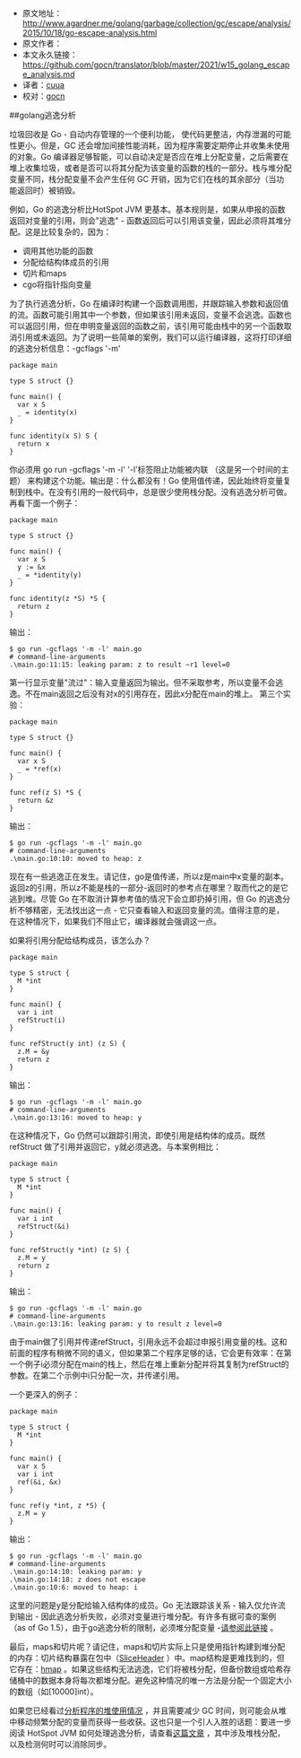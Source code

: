 - 原文地址：http://www.agardner.me/golang/garbage/collection/gc/escape/analysis/2015/10/18/go-escape-analysis.html
- 原文作者：
- 本文永久链接：https://github.com/gocn/translator/blob/master/2021/w15_golang_escape_analysis.md
- 译者：[cuua](https://github.com/cuua)
- 校对：[gocn](https://github.com/gocn/translator)

##golang逃逸分析

垃圾回收是 Go - 自动内存管理的一个便利功能， 使代码更整洁，内存泄漏的可能性更小。但是，GC 还会增加间接性能消耗，因为程序需要定期停止并收集未使用的对象。Go 编译器足够智能，可以自动决定是否应在堆上分配变量，之后需要在堆上收集垃圾，或者是否可以将其分配为该变量的函数的栈的一部分。栈与堆分配变量不同，栈分配变量不会产生任何 GC 开销，因为它们在栈的其余部分（当功能返回时）被销毁。

例如，Go 的逃逸分析比HotSpot JVM 更基本。基本规则是，如果从申报的函数返回对变量的引用，则会"逃逸" - 函数返回后可以引用该变量，因此必须将其堆分配。这是比较复杂的，因为：

- 调用其他功能的函数
- 分配给结构体成员的引用
- 切片和maps
- cgo将指针指向变量

为了执行逃逸分析，Go 在编译时构建一个函数调用图，并跟踪输入参数和返回值的流。函数可能引用其中一个参数，但如果该引用未返回，变量不会逃逸。函数也可以返回引用，但在申明变量返回的函数之前，该引用可能由栈中的另一个函数取消引用或未返回。为了说明一些简单的案例，我们可以运行编译器，这将打印详细的逃逸分析信息：-gcflags '-m'

```
package main

type S struct {}

func main() {
  var x S
  _ = identity(x)
}

func identity(x S) S {
  return x
}
```
你必须用 go run -gcflags '-m -l'  '-l'标签阻止功能被内联 （这是另一个时间的主题） 来构建这个功能。输出是：什么都没有！Go 使用值传递，因此始终将变量复制到栈中。在没有引用的一般代码中，总是很少使用栈分配。没有逃逸分析可做。再看下面一个例子：
```
package main

type S struct {}

func main() {
  var x S
  y := &x
  _ = *identity(y)
}

func identity(z *S) *S {
  return z
}
```
输出：
```
$ go run -gcflags '-m -l' main.go
# command-line-arguments
.\main.go:11:15: leaking param: z to result ~r1 level=0

```
第一行显示变量"流过"：输入变量返回为输出。但不采取参考，所以变量不会逃逸。不在main返回之后没有对x的引用存在，因此x分配在main的堆上。
第三个实验：
```
package main

type S struct {}

func main() {
  var x S
  _ = *ref(x)
}

func ref(z S) *S {
  return &z
}
```
输出：
```
$ go run -gcflags '-m -l' main.go
# command-line-arguments
.\main.go:10:10: moved to heap: z

```
现在有一些逃逸正在发生。请记住，go是值传递，所以z是main中x变量的副本。 返回z的引用，所以z不能是栈的一部分-返回时的参考点在哪里？取而代之的是它逃到堆。尽管 Go 在不取消计算参考值的情况下会立即扔掉引用，但 Go 的逃逸分析不够精密，无法找出这一点 - 它只查看输入和返回变量的流。值得注意的是，在这种情况下，如果我们不阻止它，编译器就会强调这一点。

如果将引用分配给结构成员，该怎么办？

```
package main

type S struct {
  M *int
}

func main() {
  var i int
  refStruct(i)
}

func refStruct(y int) (z S) {
  z.M = &y
  return z
}
```
输出：
```
$ go run -gcflags '-m -l' main.go
# command-line-arguments
.\main.go:13:16: moved to heap: y
```
在这种情况下，Go 仍然可以跟踪引用流，即使引用是结构体的成员。既然refStruct 做了引用并返回它，y就必须逃逸。与本案例相比：
```
package main

type S struct {
  M *int
}

func main() {
  var i int
  refStruct(&i)
}

func refStruct(y *int) (z S) {
  z.M = y
  return z
}
```
输出：
```
$ go run -gcflags '-m -l' main.go
# command-line-arguments
.\main.go:13:16: leaking param: y to result z level=0

```
由于main做了引用并传递refStruct，引用永远不会超过申报引用变量的栈。这和前面的程序有稍微不同的语义，但如果第二个程序足够的话，它会更有效率：在第一个例子i必须分配在main的栈上，然后在堆上重新分配并将其复制为refStruct的参数。在第二个示例中i只分配一次，并传递引用。

一个更深入的例子：
```
package main

type S struct {
  M *int
}

func main() {
  var x S
  var i int
  ref(&i, &x)
}

func ref(y *int, z *S) {
  z.M = y
}
```
输出：
```
$ go run -gcflags '-m -l' main.go
# command-line-arguments
.\main.go:14:10: leaking param: y
.\main.go:14:18: z does not escape
.\main.go:10:6: moved to heap: i

```
这里的问题是y是分配给输入结构体的成员。Go 无法跟踪该关系 - 输入仅允许流到输出 - 因此逃逸分析失败，必须对变量进行堆分配。有许多有据可查的案例（as of Go 1.5），由于go逃逸分析的限制，必须堆分配变量 -[请参阅此链接](https://docs.google.com/document/d/1CxgUBPlx9iJzkz9JWkb6tIpTe5q32QDmz8l0BouG0Cw/preview) 。

最后，maps和切片呢？请记住，maps和切片实际上只是使用指针构建到堆分配的内存：切片结构暴露在包中（[SliceHeader](https://golang.org/pkg/reflect/#SliceHeader) ）中。map结构是更难找到的，但它存在：[hmap](https://golang.org/pkg/reflect/#SliceHeader) 。如果这些结构无法逃逸，它们将被栈分配，但备份数组或哈希存储桶中的数据本身将每次都堆分配。避免这种情况的唯一方法是分配一个固定大小的数组（如[10000]int）。

如果您已经看过[分析程序的堆使用情况](http://blog.golang.org/profiling) ，并且需要减少 GC 时间，则可能会从堆中移动频繁分配的变量而获得一些收获。这也只是一个引人入胜的话题：要进一步阅读 HotSpot JVM 如何处理逃逸分析，请查看[这篇文章](http://www.cc.gatech.edu/~harrold/6340/cs6340_fall2009/Readings/choi99escape.pdf) ，其中涉及堆栈分配，以及检测何时可以消除同步。
